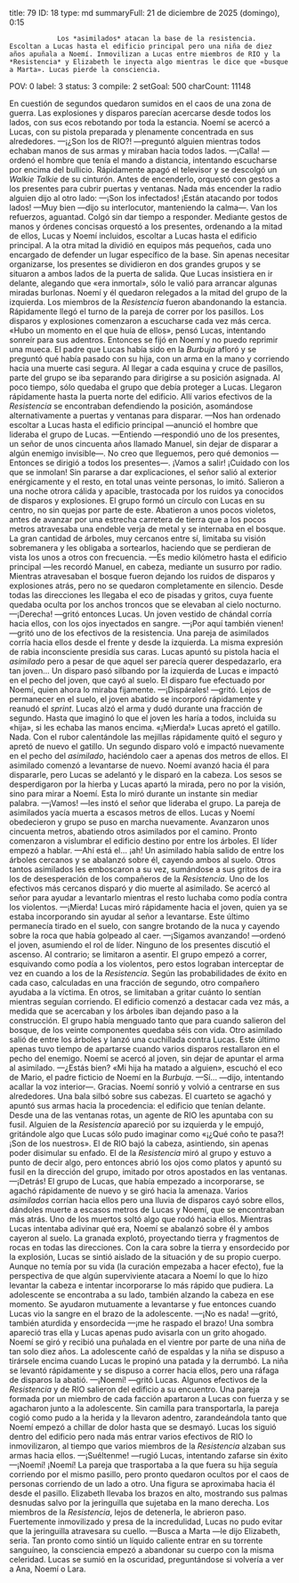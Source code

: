 title:          79
ID:             18
type:           md
summaryFull:    21 de diciembre de 2025 (domingo), 0:15
                
                Los *asimilados* atacan la base de la resistencia. Escoltan a Lucas hasta el edificio principal pero una niña de diez años apuñala a Noemí. Inmovilizan a Lucas entre miembros de RIO y la *Resistencia* y Elizabeth le inyecta algo mientras le dice que «busque a Marta». Lucas pierde la consciencia.
POV:            0
label:          3
status:         3
compile:        2
setGoal:        500
charCount:      11148


En cuestión de segundos quedaron sumidos en el caos de una zona de guerra. Las explosiones y disparos parecían acercarse desde todos los lados, con sus ecos rebotando por toda la estancia.
Noemí se acercó a Lucas, con su pistola preparada y plenamente concentrada en sus alrededores.
—¡¿Son los de RIO?! —preguntó alguien mientras todos echaban manos de sus armas y miraban hacia todos lados.
—¡Calla! —ordenó el hombre que tenía el mando a distancia, intentando escucharse por encima del bullicio. Rápidamente apagó el televisor y se descolgó un *Walkie Talkie* de su cinturón. Antes de encenderlo, orquestó con gestos a los presentes para cubrir puertas y ventanas.
Nada más encender la radio alguien dijo al otro lado:
—¡Son los infectados! ¡Están atacando por todos lados!
—Muy bien —dijo su interlocutor, manteniendo la calma—. Van los refuerzos, aguantad.
Colgó sin dar tiempo a responder.
Mediante gestos de manos y órdenes concisas orquestó a los presentes, ordenando a la mitad de ellos, Lucas y Noemí incluidos, escoltar a Lucas hasta el edificio principal. A la otra mitad la dividió en equipos más pequeños, cada uno encargado de defender un lugar específico de la base.
Sin apenas necesitar organizarse, los presentes se dividieron en dos grandes grupos y se situaron a ambos lados de la puerta de salida.
Que Lucas insistiera en ir delante, alegando que «era inmortal», sólo le valió para arrancar algunas miradas burlonas. Noemí y él quedaron relegados a la mitad del grupo de la izquierda.
Los miembros de la *Resistencia* fueron abandonando la estancia. Rápidamente llegó el turno de la pareja de correr por los pasillos. Los disparos y explosiones comenzaron a escucharse cada vez más cerca.
«Hubo un momento en el que huía de ellos», pensó Lucas, intentando sonreír para sus adentros. Entonces se fijó en Noemí y no puedo reprimir una mueca. El padre que Lucas había sido en la *Burbuja* afloró y se preguntó qué había pasado con su hija, con un arma en la mano y corriendo hacia una muerte casi segura.
Al llegar a cada esquina y cruce de pasillos, parte del grupo se iba separando para dirigirse a su posición asignada. Al poco tiempo, sólo quedaba el grupo que debía proteger a Lucas.
Llegaron rápidamente hasta la puerta norte del edificio. Allí varios efectivos de la *Resistencia* se encontraban defendiendo la posición, asomándose alternativamente a puertas y ventanas para disparar.
—Nos han ordenado escoltar a Lucas hasta el edificio principal —anunció el hombre que lideraba el grupo de Lucas.
—Entiendo —respondió uno de los presentes, un señor de unos cincuenta años llamado Manuel, sin dejar de disparar a algún enemigo invisible—. No creo que lleguemos, pero qué demonios —Entonces se dirigió a todos los presentes—. ¡Vamos a salir! ¡Cuidado con los que se inmolan!
Sin pararse a dar explicaciones, el señor salió al exterior enérgicamente y el resto, en total unas veinte personas, lo imitó.
Salieron a una noche otrora cálida y apacible, trastocada por los ruidos ya conocidos de disparos y explosiones.
El grupo formó un círculo con Lucas en su centro, no sin quejas por parte de este. Abatieron a unos pocos violetos, antes de avanzar por una estrecha carretera de tierra que a los pocos metros atravesaba una endeble verja de metal y se internaba en el bosque.
La gran cantidad de árboles, muy cercanos entre sí, limitaba su visión sobremanera y les obligaba a sortearlos, haciendo que se perdieran de vista los unos a otros con frecuencia.
—Es medio kilómetro hasta el edificio principal —les recordó Manuel, en cabeza, mediante un susurro por radio.
Mientras atravesaban el bosque fueron dejando los ruidos de disparos y explosiones atrás, pero no se quedaron completamente en silencio. Desde todas las direcciones les llegaba el eco de pisadas y gritos, cuya fuente quedaba oculta por los anchos troncos que se elevaban al cielo nocturno.
—¡Derecha! —gritó entonces Lucas.
Un joven vestido de chándal corría hacia ellos, con los ojos inyectados en sangre.
—¡Por aquí también vienen! —gritó uno de los efectivos de la resistencia.
Una pareja de asimilados corría hacia ellos desde el frente y desde la izquierda. La misma expresión de rabia inconsciente presidía sus caras.
Lucas apuntó su pistola hacia el *asimilado* pero a pesar de que aquel ser parecía querer despedazarlo, era tan joven...
Un disparo pasó silbando por la izquierda de Lucas e impactó en el pecho del joven, que cayó al suelo. El disparo fue efectuado por Noemí, quien ahora lo miraba fijamente.
—¡Dispárales! —gritó.
Lejos de permanecer en el suelo, el joven abatido se incorporó rápidamente y reanudó el *sprint*.
Lucas alzó el arma y dudó durante una fracción de segundo. Hasta que imaginó lo que el joven les haría a todos, incluida su «hija», si les echaba las manos encima.
«¡Mierda!»
Lucas apretó el gatillo.
Nada.
Con el rubor calentándole las mejillas rápidamente quitó el seguro y apretó de nuevo el gatillo.
Un segundo disparo voló e impactó nuevamente en el pecho del *asimilado*, haciéndolo caer a apenas dos metros de ellos.
El asimilado comenzó a levantarse de nuevo. Noemí avanzó hacia él para dispararle, pero Lucas se adelantó y le disparó en la cabeza. Los sesos se desperdigaron por la hierba y Lucas apartó la mirada, pero no por la visión, sino para mirar a Noemí.
Esta lo miró durante un instante sin mediar palabra.
—¡Vamos! —les instó el señor que lideraba el grupo.
La pareja de asimilados yacía muerta a escasos metros de ellos. Lucas y Noemí obedecieron y grupo se puso en marcha nuevamente.
Avanzaron unos cincuenta metros, abatiendo otros asimilados por el camino. Pronto comenzaron a vislumbrar el edificio destino por entre los árboles.
El líder empezó a hablar.
—Ahí está el... ¡ah!
Un asimilado había salido de entre los árboles cercanos y se abalanzó sobre él, cayendo ambos al suelo.
Otros tantos asimilados les emboscaron a su vez, sumándose a sus gritos de ira los de desesperación de los compañeros de la *Resistencia*.
Uno de los efectivos más cercanos disparó y dio muerte al asimilado. Se acercó al señor para ayudar a levantarlo mientras el resto luchaba como podía contra los violentos.
—¡Mierda!
Lucas miró rápidamente hacia el joven, quien ya se estaba incorporando sin ayudar al señor a levantarse. Este último permanecía tirado en el suelo, con sangre brotando de la nuca y cayendo sobre la roca que había golpeado al caer.
—¡Sigamos avanzando! —ordenó el joven, asumiendo el rol de líder. Ninguno de los presentes discutió el ascenso. Al contrario; se limitaron a asentir.
El grupo empezó a correr, esquivando como podía a los violentos, pero estos lograban interceptar de vez en cuando a los de la *Resistencia*. Según las probabilidades de éxito en cada caso, calculadas en una fracción de segundo, otro compañero ayudaba a la víctima. En otros, se limitaban a gritar cuánto lo sentían mientras seguían corriendo.
El edificio comenzó a destacar cada vez más, a medida que se acercaban y los árboles iban dejando paso a la construcción.
El grupo había menguado tanto que para cuando salieron del bosque, de los veinte componentes quedaba séis con vida.
Otro asimilado salió de entre los árboles y lanzó una cuchillada contra Lucas. Este último apenas tuvo tiempo de apartarse cuando varios disparos restallaron en el pecho del enemigo.
Noemí se acercó al joven, sin dejar de apuntar el arma al asimilado.
—¿Estás bien?
«Mi hija ha matado a alguien», escuchó el eco de Mario, el padre ficticio de Noemí en la *Burbuja*.
—Sí... —dijo, intentando acallar la voz interior—. Gracias.
Noemí sonrió y volvió a centrarse en sus alrededores.
Una bala silbó sobre sus cabezas. El cuarteto se agachó y apuntó sus armas hacia la procedencia: el edificio que tenían delante.
Desde una de las ventanas rotas, un agente de RIO les apuntaba con su fusil.
Alguien de la *Resistencia* apareció por su izquierda y le empujó, gritándole algo que Lucas sólo pudo imaginar como «¡¿Qué coño te pasa?! ¡Son de los nuestros».
El de RIO bajó la cabeza, asintiendo, sin apenas poder disimular su enfado.
El de la *Resistencia* miró al grupo y estuvo a punto de decir algo, pero entonces abrió los ojos como platos y apuntó su fusil en la dirección del grupo, imitado por otros apostados en las ventanas.
—¡Detrás!
El grupo de Lucas, que había empezado a incorporarse, se agachó rápidamente de nuevo y se giró hacia la amenaza.
Varios *asimilados* corrían hacia ellos pero una lluvia de disparos cayó sobre ellos, dándoles muerte a escasos metros de Lucas y Noemí, que se encontraban más atrás.
Uno de los muertos soltó algo que rodó hacia ellos. Mientras Lucas intentaba adivinar qué era, Noemí se abalanzó sobre él y ambos cayeron al suelo.
La granada explotó, proyectando tierra y fragmentos de rocas en todas las direcciones. Con la cara sobre la tierra y ensordecido por la explosión, Lucas se sintió aislado de la  situación y de su propio cuerpo. Aunque no temía por su vida (la curación empezaba a hacer efecto), fue la perspectiva de que algún superviviente atacara a Noemí lo que lo hizo levantar la cabeza e intentar incorporarse lo más rápido que pudiera.
La adolescente se encontraba a su lado, también alzando la cabeza en ese momento. Se ayudaron mutuamente a levantarse y fue entonces cuando Lucas vio la sangre en el brazo de la adolescente.
—¡No es nada! —gritó, también aturdida y ensordecida —¡me he raspado el brazo!
Una sombra apareció tras ella y Lucas apenas pudo avisarla con un grito ahogado.
Noemí se giró y recibió una puñalada en el vientre por parte de una niña de tan solo diez años. La adolescente cañó de espaldas y la niña se dispuso a tirársele encima cuando Lucas le propinó una patada y la derrumbó. La niña se levantó rápidamente y se dispuso a correr hacia ellos, pero una ráfaga de disparos la abatió.
—¡Noemí! —gritó Lucas.
Algunos efectivos de la *Resistencia* y de RIO salieron del edificio a su encuentro. Una pareja formada por un miembro de cada facción apartaron a Lucas con fuerza y se agacharon junto a la adolescente.
Sin camilla para transportarla, la pareja cogió como pudo a la herida y la llevaron adentro, zarandeándola tanto que Noemí empezó a chillar de dolor hasta que se desmayó.
Lucas los siguió dentro del edificio pero nada más entrar varios efectivos de RIO lo inmovilizaron, al tiempo que varios miembros de la *Resistencia* alzaban sus armas hacia ellos.
—¡Suéltenme! —rugió Lucas, intentando zafarse sin éxito —¡Noemí! ¡Noemí!
La pareja que trasportaba a la que fuera su hija seguía corriendo por el mismo pasillo, pero pronto quedaron ocultos por el caos de personas corriendo de un lado a otro.
Una figura se aproximaba hacia él desde el pasillo. Elizabeth llevaba los brazos en alto, mostrando sus palmas desnudas salvo por la jeringuilla que sujetaba en la mano derecha.
Los miembros de la *Resistencia*, lejos de detenerla, le abrieron paso.
Fuertemente inmovilizado y presa de la incredulidad, Lucas no pudo evitar que la jeringuilla atravesara su cuello.
—Busca a Marta —le dijo Elizabeth, seria.
Tan pronto como sintió un líquido caliente entrar en su torrente sanguíneo, la consciencia empezó a abandonar su cuerpo con la misma celeridad.
Lucas se sumió en la oscuridad, preguntándose si volvería a ver a Ana, Noemí o Lara.